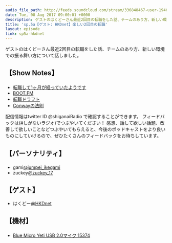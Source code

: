 ```yaml
---
audio_file_path: http://feeds.soundcloud.com/stream/336848467-user-194620696-sp5a-hkdnet.mp3
date: Tue, 08 Aug 2017 09:00:01 +0000
description: ゲストのはくどーさん最近2回目の転職をした話、チームのあり方、新しい環境での振る舞い方について話しました。
title: 'sp.5a【ゲスト: HKDnet】楽しい2回目の転職'
layout: episode
link: sp5a-hkdnet
---
```


<p><span>ゲストのはくどーさん最近2回目の転職をした話、チームのあり方、新しい環境での振る舞い方について話しました。</span></p>
<h2>
  <p>【Show Notes】</p>
</h2>
<ul>
  <li><a href="http://hkdnet.hatenablog.com/entry/2017/08/01/231828" target="_blank">転職して1ヶ月が経っていたようです</a></li>
  <li><a href="https://bootfm.github.io/" target="_blank">BOOT.FM</a></li>
  <li><a href="https://job-draft.jp" target="_blank">転職ドラフト</a></li>
  <li><a href="https://www.infoq.com/jp/news/2016/11/conways-law-spring-one" target="_blank">Conwayの法則</a></li>
</ul>
<p><span>
  配信情報はtwitter ID @shiganaiRadio で確認することができます。
  フィードバックは(#しがないラジオ)でつぶやいてください！
  感想、話して欲しい話題、改善して欲しいことなどつぶやいてもらえると、今後のポッドキャストをより良いものにしていけるので、ぜひたくさんのフィードバックをお待ちしています。
</span></p>
<h2>
  <p>【パーソナリティ】</p>
</h2>
<ul>
  <li>gami<a href="https://twitter.com/search?q=%40jumpei_ikegami&src=typd&lang=ja" target="_blank">@jumpei_ikegami</a></li>
  <li>zuckey<a href="https://twitter.com/search?q=%40zuckey_17&src=typd&lang=ja" target="_blank">@zuckey_17</a></li>
</ul>
<h2>【ゲスト】</h2>
<ul>
  <li>はくどー<a href="https://twitter.com/HKDnet?lang=ja" target="_blank">@HKDnet</a></li>
</ul>
<h2>
  <p>【機材】</p>
</h2>
<ul>
    <li><a href="http://amzn.to/2tlkud3" target="_blank">Blue Micro Yeti USB 2.0マイク 15374</a></li>
</ul>
